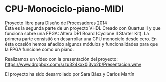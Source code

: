CPU-Monociclo-piano-MIDI
========================

Proyecto libre para Diseño de Procesadores 2014  
Ésta es la segunda parte de un proyecto VHDL Creado con Quartus II y que funciona sobre una FPGA: Altera DE1 Board (Cyclone II Starter Kit). La primera parte consistió en desarrollar una CPU monociclo desde cero. En ésta ocasión hemos añadido algunos módulos y funcionalidades para que la FPGA funcione como un piano.  
   
      
Realizamos un vídeo con la presentación del proyecto:
https://www.dropbox.com/s/zu324kxx0j3vo2b/Presentacion.wmv

El proyecto ha sido desarrollado por Sara Báez y Carlos Martín
